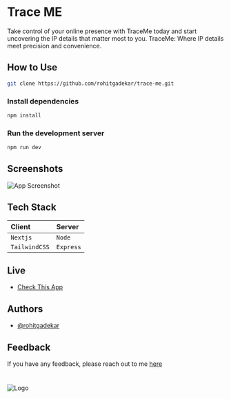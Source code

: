 # Trace ME

Take control of your online presence with TraceMe today and start uncovering the IP details that matter most to you. TraceMe: Where IP details meet precision and convenience.




## How to Use

```bash
git clone https://github.com/rohitgadekar/trace-me.git
```

### Install dependencies

```bash
npm install
```

### Run the development server

```bash
npm run dev
```

## Screenshots

![App Screenshot](https://res.cloudinary.com/eaglestudiosindia/image/upload/v1701852489/personal/Screenshot_from_2023-12-06_14-17-45_imrzk5.png)


## Tech Stack



| Client    | Server   | 
| :-------- | :------- | 
| `Nextjs`  | `Node` |
| `TailwindCSS`  | `Express` | 

## Live

- [Check This App](https://traceme.rohitgadekar.site/)


## Authors

- [@rohitgadekar](https://www.github.com/rohitgadekar)


## Feedback

If you have any feedback, please reach out to me [here](rohitgadekar.com)


#

![Logo](https://res.cloudinary.com/eaglestudiosindia/image/upload/v1701850470/personal/banner_lzporw.png)

